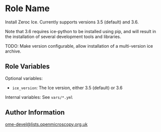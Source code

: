Role Name
=========

Install Zeroc Ice. Currently supports versions 3.5 (default) and 3.6.

Note that 3.6 requires ice-python to be installed using pip, and will result in the installation of several development tools and libraries.

TODO: Make version configurable, allow installation of a multi-version ice archive.

Role Variables
--------------

Optional variables:

- `ice_version`: The Ice version, either 3.5 (default) or 3.6

Internal variables: See `vars/*.yml`

Author Information
------------------

ome-devel@lists.openmicroscopy.org.uk
